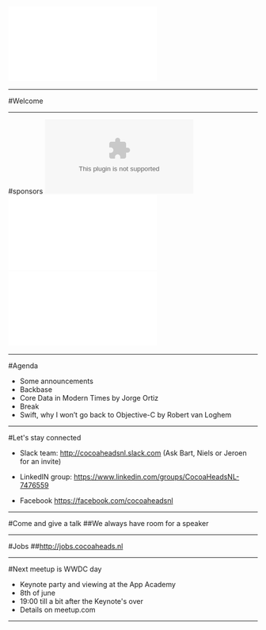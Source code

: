 ![fit](../CocoaHeadsNL.pdf)

---

#Welcome

---

#sponsors
![inline fit](backbase.eps)
![inline fit left](../egeniq.pdf) ![inline fit right](../xebia.pdf)

---

#Agenda
- Some announcements
- Backbase
- Core Data in Modern Times by Jorge Ortiz
- Break
- Swift, why I won’t go back to Objective-C by Robert van Loghem

---

#Let's stay connected
- Slack team:
http://cocoaheadsnl.slack.com
(Ask Bart, Niels or Jeroen for an invite)

- LinkedIN group:
https://www.linkedin.com/groups/CocoaHeadsNL-7476559

- Facebook
https://facebook.com/cocoaheadsnl

---

#Come and give a talk
##We always have room for a speaker

---

#Jobs
##http://jobs.cocoaheads.nl

---

#Next meetup is WWDC day
- Keynote party and viewing at the App Academy
- 8th of june
- 19:00 till a bit after the Keynote's over
- Details on meetup.com

---
